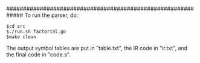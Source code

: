 #############################################################
To run the parser, do:

	$cd src
	$./run.sh factorial.go
	$make clean

The output symbol tables are put in "table.txt", the IR code in "ir.txt", and the final code in "code.s".
